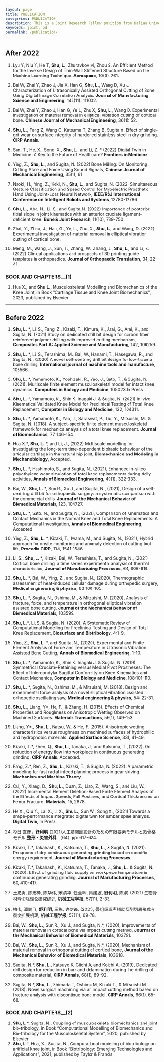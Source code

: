```yaml
---
layout: page
title: PUBLICATION
categories: PUBLICATION
description: This is a Joint Research Fellow position from Dalian University of Technology (China) and The University of Tokyo (Japan).
keywords: joint, pd
permalink: /publication/
---
```



## After 2022　　

1. Lyu Y, Niu Y, He T, **Shu, L.**, Zhuravkov M, Zhou S. An Efficient Method for the Inverse Design of Thin-Wall Stiffened Structure Based on the Machine Learning Technique. **Aerospace**, 10(9): 761.  

2. Bai W, Zhai Y, Zhao J, Jia X, Han G, **Shu, L.**, Wang D, Xu J. Characterization of Ultrasonically Assisted Orthogonal Cutting of Bone Using Digital Image Correlation Analysis. **Journal of Manufacturing Science and Engineering**, 145(11): 111002.  

3. Bai W, Zhai Y, Zhao J, Han G, Ye L, Zhu X, **Shu, L.**, Wang D. Experimental investigation of material removal in elliptical vibration cutting of cortical bone. **Chinese Journal of Mechanical Engineering**, 36(1): 52.  

4. **Shu, L.**, Fang Z, Wang C, Katsuma T, Zhang B, Sugita n. Effect of single-grit wear on surface integrity of hardened stainless steel in dry grinding. **CIRP Annals**.  

5.	Sun, T., He, X., Song, X., **Shu, L.**, and Li, Z. * (2022) Digital Twin in Medicine: A Key to the Future of Healthcare? **Frontiers in Medicine**

6.	Ying, Z., **Shu, L.**, and Sugita, N. (2022) Bone Milling: On Monitoring Cutting State and Force Using Sound Signals, **Chinese Journal of Mechanical Engineering**, 35(1), 61

7.  Naoki, H., Ying, Z., Koki, N., **Shu, L.**, and Sugita, N. (2022) Simultaneous Gesture Classification and Speed Control for Myoelectric Prosthetic Hand Using Joint-Loss Neural Network, **IEEE/RSJ International Conference on Intelligent Robots and Systems**, 12780-12786

8. **Shu, L.**, Abe, N., Li, S., and Sugita,N. (2022) Importance of posterior tibial slope in joint kinematics with an anterior cruciate ligament-deficient knee. **Bone & Joint Research**, 11(10), 739-750

9. Zhai, Y., Zhao, J., Han, G., Ye, L., Zhu, X., **Shu, L.**, and Wang, D. (2022) Experimental investigation of material removal in elliptical vibration cutting of cortical bone.

10. Meng, M., Wang, J., Sun, T., Zhang, W., Zhang, J., **Shu, L.**, and Li, Z. (2022) Clinical applications and prospects of 3D printing guide templates in orthopaedics. **Journal of Orthopaedic Translation**, 34, 22-41


### BOOK AND CHAPTERS__(1)
1.  Hua X., and **Shu L.**, Musculoskeletal Modelling and Biomechanics of the Knee Joint, in Book "Cartilage Tissue and Knee Joint Biomechanics", 2023, published by Elsevier

---

## Before 2022
1.	**Shu, L.** *, Li, S., Fang, Z., Kizaki, T., Kimura, K., Arai, G., Arai, K., and Sugita, N. (2021) Study on dedicated drill bit design for carbon fiber reinforced polymer drilling with improved cutting mechanism, **Composites Part A: Applied Science and Manufacturing**, 142, 106259.  

2.	**Shu, L.** *, Li, S., Terashima, M., Bai, W., Hanami, T., Hasegawa, R., and Sugita, N., (2020) A novel self-centring drill bit design for low-trauma bone drilling, **International journal of machine tools and manufacture**, 103566.  

3.	**Shu, L.** *, Yamamoto, K., Yoshizaki, R., Yao, J., Sato, T., & Sugita, N. (2021). Multiscale finite element musculoskeletal model for intact knee dynamics. **Computers in Biology and Medicine**, 105023.In Press  

4.	**Shu, L.** *, Yamamoto, K., Shin K. Inagaki J. & Sugita, N. (2021) In-vivo Kinematical Validated Knee Model for Preclinical Testing of Total Knee Replacement, **Computer in Biology and Medicine**, 132, 104311.   

5.	**Shu, L.** *, Yamamoto, K., Yao, J., Saraswat, P., Liu, Y., Mitsuishi, M., & Sugita, N. (2018). A subject-specific finite element musculoskeletal framework for mechanics analysis of a total knee replacement. **Journal of Biomechanics**, 77, 146-154.   

6.	Hua X.*, **Shu, L.** *, and Li, J., (2022) Multiscale modelling for investigating the long-term time-dependent biphasic behaviour of the articular cartilage in the natural hip joint, **Biomechanics and Modeling in Mechanobiology**, Accepted.   

7.	**Shu, L.** *, Hashimoto, S., and Sugita, N., (2021), Enhanced in-silico polyethylene wear simulation of total knee replacements during daily activities, **Annals of Biomedical Engineering**, 49(1), 322-333.   

8.	Bai, W., **Shu, L.** *, Sun R., Xu J., and Sugita, N., (2021), Design of a self-centring drill bit for orthopaedic surgery: a systematic comparison with the commercial drills, **Journal of the Mechanical Behavior of Biomedical Materials**, 123, 104727.   

9.	**Shu, L.** *, Sato. N., and Sugita, N., (2021), Comparison of Kinematics and Contact Mechanics in the Normal Knee and Total Knee Replacements: A Computational Investigation, **Annals of Biomedical Engineering**, Accepted   

10.	Ying, Z., **Shu, L.** *, Kizaki, T., Iwama, M., and Sugita, N., (2021), Hybrid approach for onsite monitoring and anomaly detection of cutting tool life, **Procedia CIRP**, 104, 1541-1546.   

11.	Li, S., **Shu, L.** *, Kizaki, Bai, W., Terashima, T., and Sugita, N., (2021) Cortical bone drilling: a time series experimental analysis of thermal characteristics, **Journal of Manufacturing Processes**, 64, 606-619.   

12.	**Shu, L.** *, Bai, W., Ying, Z., and Sugita, N., (2020), Thermographic assessment of heat-induced cellular damage during orthopedic surgery, **Medical engineering & physics**, 83:100-105.   

13.	**Shu, L.** *, Sugita, N., Oshima, M., & Mitsuishi, M. (2020), Analysis of fracture, force, and temperature in orthogonal elliptical vibration assisted bone cutting, **Journal of the Mechanical Behavior of Biomedical Materials**, 103599.  

14.	**Shu, L.***, Li, S, & Sugita, N. (2020), A Systematic Review of Computational Modelling for Preclinical Testing and Design of Total Knee Replacement, **Biosurface and Biotribology**, 4:1-9.  

15.	Ying, Z., **Shu, L.** *, and Sugita, N., (2020), Experimental and Finite Element Analysis of Force and Temperature in Ultrasonic Vibration Assisted Bone Cutting, **Annals of Biomedical Engineering**, 1-10.  

16.	**Shu, L.** *, Yamamoto, K., Shin K. Inagaki J. & Sugita, N. (2019), Symmetrical Cruciate-Retaining versus Medial Pivot Prostheses: The Effect of Intercondylar Sagittal Conformity on Knee Kinematics and Contact Mechanics, **Computer in Biology and Medicine**, 108:101-110.  

17.	**Shu, L.** *, Sugita, N., Oshima, M., & Mitsuishi, M. (2018). Design and experimental force analysis of a novel elliptical vibration assisted orthopedic oscillating saw, **Medical engineering & physics**, 54: 22-31.   

18.	**Shu, L.**, Liang, Y*, He, F., & Zhang, H. (2015). Effects of Chemical Properties and Roughness on Anisotropic Wetting Observed on Machined Surfaces. **Materials Transactions**, 56(1), 149-153.   

19.	Liang, Y*., **Shu, L.**, Natsu, W., & He, F. (2015). Anisotropic wetting characteristics versus roughness on machined surfaces of hydrophilic and hydrophobic materials. **Applied Surface Science**, 331, 41-49.  

20.	Kizaki, T.*, Zhen, Q., **Shu, L.**, Tanaka, J., and Katsuma, T., (2022). On reduction of energy flow into workpiece in continuous generating grinding. **CIRP Annals**, Accepted.   

21.	Fang, Z.*, Ren, Z., **Shu, L.**, Kizaki, T., & Sugita, N. (2022). A parametric modeling for fast radial infeed planning process in gear skiving. **Mechanism and Machine Theory**.   

22.	Cui, Y., Xiang, D., **Shu, L.**, Duan, Z., Liao, Z., Wang, S., and Liu, W., (2022) Incremental Element Deletion-Based Finite Element Analysis of the Effects of Impact Speeds, Fall Postures, and Cortical Thicknesses on Femur Fracture. **Materials**, 15, 2878.  

23.	He X., Qiu Y., Lai X., Li X., **Shu L.**, Sun W., Song X., (2021) Towards a shape-performance integrated digital twin for lumbar spine analysis. **Digital Twin**, In Press.  

24.	杉田 直彦，**舒利明** (2021)人工膝関節設計のための有限要素モデルと筋骨格モデル,**整形・災害外科**,（64）pp: 617-624.  

25.	Kizaki, T.*, Takahashi, K., Katsuma, T., **Shu, L.**, & Sugita, N. (2021). Prospects of dry continuous generating grinding based on specific energy requirement. **Journal of Manufacturing Processes**.   

26.	Kizaki, T.*, Takahashi, K., Katsuma, T., Tanaka, J., **Shu, L.**, & Sugita, N. (2020). Effect of grinding fluid supply on workpiece temperature in continuous generating grinding. **Journal of Manufacturing Processes**, 60, 410-417.   

27.	王成勇, 陈志桦, 陈华伟, 宋清华, 任莹晖, 隋建波, **舒利明**, 陈滨. (2021) 生物骨材料切除理论研究综述, **机械工程学报**, 57(11), 2-33.  

28.	柏伟, 潘鹏飞, **舒利明**, 王栋, 许剑锋. (2021), 骨组织超声辅助切削切屑形成与裂纹扩展机理, **机械工程学报**, 57(11), 69-78.  

29.	Bai, W., **Shu, L.**, Sun R., Xu J., and Sugita, N.*, (2020), Improvements of material removal in cortical bone via impact cutting method, **Journal of the Mechanical Behavior of Biomedical Materials**, 103791.   

30.	Bai, W., **Shu, L.**, Sun R., Xu J., and Sugita, N.*, (2020), Mechanism of material removal in orthogonal cutting of cortical bone, **Journal of the Mechanical Behavior of Biomedical Materials**, 103618.  

31.	Sugita, N.*, **Shu, L.**, Katsuyo K, Giichi A, and Koichi A. (2019), Dedicated drill design for reduction in burr and delamination during the drilling of composite material, **CIRP Annals**, 68(1), 89-92.   

32.	Sugita, N.*, **Shu, L.**, Shimada T, Oshima M, Kizaki T., & Mitsuishi M. (2018). Novel surgical machining via an impact cutting method based on fracture analysis with discontinue bone model. **CIRP Annals**, 66(1), 65-68. 


### BOOK AND CHAPTERS__(2)

1.	**Shu, L** *, Sugita, N., Coupling of musculoskeletal biomechanics and joint bio-tribology, in Book “Computational Modelling of Biomechanics and Bio-tribology for the Musculoskeletal System”, 2020, published by Elsevier
2.	**Shu, L** *, Hua, X., Sugita, N., Computational modeling of biotribology on artificial knee joint, in Book “Biotribology: Emerging Technologies and Applications”, 2021, published by Taylor & Francis

